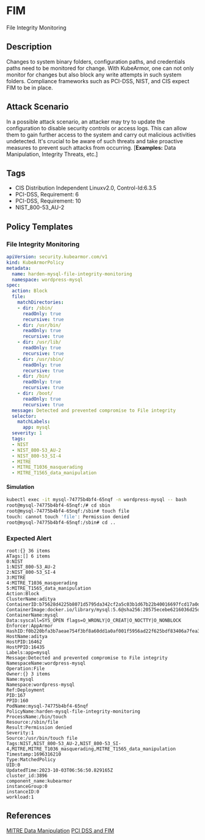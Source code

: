 # FIM
File Integrity Monitoring

## Description
Changes to system binary folders, configuration paths, and credentials paths need to be monitored for change. With KubeArmor, one can not only monitor for changes but also block any write attempts in such system folders. Compliance frameworks such as PCI-DSS, NIST, and CIS expect FIM to be in place.

## Attack Scenario
In a possible attack scenario, an attacker may try to update the configuration to disable security controls or access logs. This can allow them to gain further access to the system and carry out malicious activities undetected. It's crucial to be aware of such threats and take proactive measures to prevent such attacks from occurring.
[**Examples:** Data Manipulation, Integrity Threats, etc.]

## Tags
- CIS Distribution Independent Linuxv2.0, Control-Id:6.3.5
- PCI-DSS, Requirement: 6
- PCI-DSS, Requirement: 10
- NIST_800-53_AU-2

## Policy Templates
### File Integrity Monitoring
```yaml
apiVersion: security.kubearmor.com/v1
kind: KubeArmorPolicy
metadata:
  name: harden-mysql-file-integrity-monitoring
  namespace: wordpress-mysql
spec:
  action: Block
  file:
    matchDirectories:
    - dir: /sbin/
      readOnly: true
      recursive: true
    - dir: /usr/bin/
      readOnly: true
      recursive: true
    - dir: /usr/lib/
      readOnly: true
      recursive: true
    - dir: /usr/sbin/
      readOnly: true
      recursive: true
    - dir: /bin/
      readOnly: true
      recursive: true
    - dir: /boot/
      readOnly: true
      recursive: true
  message: Detected and prevented compromise to File integrity
  selector:
    matchLabels:
      app: mysql
  severity: 1
  tags:
  - NIST
  - NIST_800-53_AU-2
  - NIST_800-53_SI-4
  - MITRE
  - MITRE_T1036_masquerading
  - MITRE_T1565_data_manipulation
```
#### Simulation
```sh
kubectl exec -it mysql-74775b4bf4-65nqf -n wordpress-mysql -- bash
root@mysql-74775b4bf4-65nqf:/# cd sbin
root@mysql-74775b4bf4-65nqf:/sbin# touch file
touch: cannot touch 'file': Permission denied
root@mysql-74775b4bf4-65nqf:/sbin# cd ..
```


### Expected Alert
```
root:{} 36 items
ATags:[] 6 items
0:NIST
1:NIST_800-53_AU-2
2:NIST_800-53_SI-4
3:MITRE
4:MITRE_T1036_masquerading
5:MITRE_T1565_data_manipulation
Action:Block
ClusterName:aditya
ContainerID:b75628d4225b8071d5795da342cf2a5c03b1d67b22b40016697fcd17a0db20e4
ContainerImage:docker.io/library/mysql:5.6@sha256:20575ecebe6216036d25dab5903808211f1e9ba63dc7825ac20cb975e34cfcae
ContainerName:mysql
Data:syscall=SYS_OPEN flags=O_WRONLY|O_CREAT|O_NOCTTY|O_NONBLOCK
Enforcer:AppArmor
HashID:f0b220bfa3b7aeae754f3bf8a60dd1a0af001f5956ad22f625bdf83406a7fea3
HostName:aditya
HostPID:16462
HostPPID:16435
Labels:app=mysql
Message:Detected and prevented compromise to File integrity
NamespaceName:wordpress-mysql
Operation:File
Owner:{} 3 items
Name:mysql
Namespace:wordpress-mysql
Ref:Deployment
PID:167
PPID:160
PodName:mysql-74775b4bf4-65nqf
PolicyName:harden-mysql-file-integrity-monitoring
ProcessName:/bin/touch
Resource:/sbin/file
Result:Permission denied
Severity:1
Source:/usr/bin/touch file
Tags:NIST,NIST_800-53_AU-2,NIST_800-53_SI-4,MITRE,MITRE_T1036_masquerading,MITRE_T1565_data_manipulation
Timestamp:1696316210
Type:MatchedPolicy
UID:0
UpdatedTime:2023-10-03T06:56:50.829165Z
cluster_id:3896
component_name:kubearmor
instanceGroup:0
instanceID:0
workload:1
```

## References
[MITRE Data Manipulation](https://attack.mitre.org/techniques/T1565/)
[PCI DSS and FIM](https://pcidssguide.com/the-pci-dss-and-file-integrity-monitoring/)




